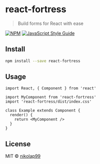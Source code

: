 # react-fortress

> Build forms for React with ease

[![NPM](https://img.shields.io/npm/v/react-fortress.svg)](https://www.npmjs.com/package/react-fortress) [![JavaScript Style Guide](https://img.shields.io/badge/code_style-standard-brightgreen.svg)](https://standardjs.com)

## Install

```bash
npm install --save react-fortress
```

## Usage

```tsx
import React, { Component } from 'react'

import MyComponent from 'react-fortress'
import 'react-fortress/dist/index.css'

class Example extends Component {
  render() {
    return <MyComponent />
  }
}
```

## License

MIT © [nikolap99](https://github.com/nikolap99)
